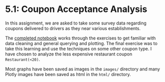 # 5.1: Coupon Acceptance Analysis

In this assignment, we are asked to take some survey data regarding coupons
delivered to drivers as they near various establishments.

The [completed notebook](./assignment.ipynb) works through the exercises to get
familiar with data cleaning and general querying and plotting. The final
exercise was to take this learning and use the techniques on some other coupon
type. I have chosen to analyze the less expensive restaurant coupon `Restaurant(<20)`. 

Most graphs have been saved as images in the `images/` directory and many Plotly
images have been saved as html in the `html/` directory.
